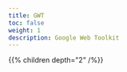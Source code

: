 ```yaml
---
title: GWT
toc: false
weight: 1
description: Google Web Toolkit
---
```

<!--more-->

{{% children depth="2" /%}}